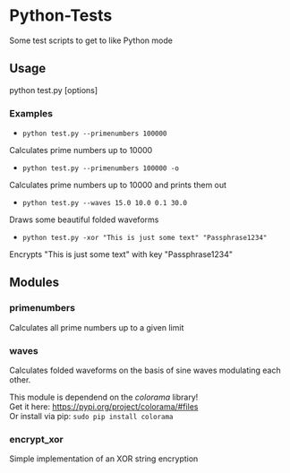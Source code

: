 # Python-Tests
Some test scripts to get to like Python mode

## Usage
python test.py [options]

### Examples

* `python test.py --primenumbers 100000`

 Calculates prime numbers up to 10000

* `python test.py --primenumbers 100000 -o`

 Calculates prime numbers up to 10000 and prints them out

* `python test.py --waves 15.0 10.0 0.1 30.0`

 Draws some beautiful folded waveforms

* `python test.py -xor "This is just some text" "Passphrase1234"`

 Encrypts "This is just some text" with key "Passphrase1234"

## Modules

### primenumbers
Calculates all prime numbers up to a given limit

### waves
Calculates folded waveforms on the basis of sine waves modulating each other.

This module is dependend on the *colorama* library!    
Get it here: https://pypi.org/project/colorama/#files  
Or install via pip: `sudo pip install colorama`

### encrypt_xor
Simple implementation of an XOR string encryption  
